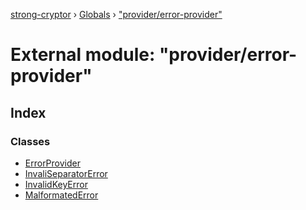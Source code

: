 [strong-cryptor](../README.md) › [Globals](../globals.md) › ["provider/error-provider"](_provider_error_provider_.md)

# External module: "provider/error-provider"

## Index

### Classes

* [ErrorProvider](../classes/_provider_error_provider_.errorprovider.md)
* [InvaliSeparatorError](../classes/_provider_error_provider_.invaliseparatorerror.md)
* [InvalidKeyError](../classes/_provider_error_provider_.invalidkeyerror.md)
* [MalformatedError](../classes/_provider_error_provider_.malformatederror.md)
